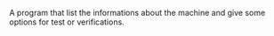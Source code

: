 A program that list the informations about the machine and give some options for test or verifications.

```sh hello
```
